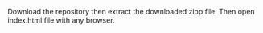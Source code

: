 Download the repository then extract the downloaded zipp file. Then open index.html file with any browser.
